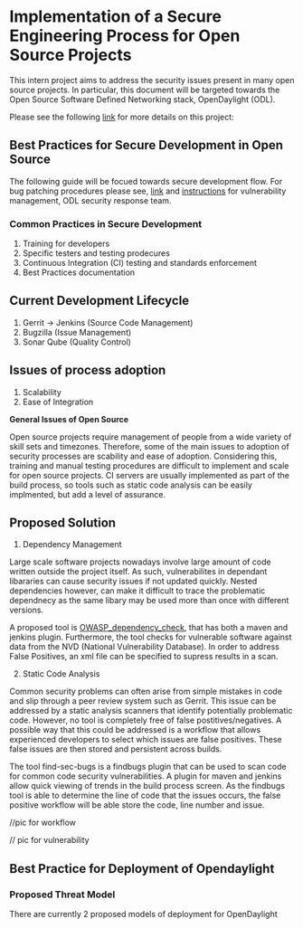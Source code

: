 # Implementation of a Secure Engineering Process for Open Source Projects

This intern project aims to address the security issues present in many open source projects. In particular, this document will be targeted towards the Open Source Software Defined Networking stack, OpenDaylight (ODL). 

Please see the following [link](https://wiki.opendaylight.org/view/InternProjects:Main#Implement_a_secure_engineering_process_for_OpenDaylight) for more details on this project: 

## Best Practices for Secure Development in Open Source

The following guide will be focued towards secure development flow. For bug patching procedures please see, [link](https://wiki.opendaylight.org/view/Life_Cycle_of_a_Bug) and [instructions](https://wiki.opendaylight.org/view/TSC:Vulnerability_Management) for vulnerability management, ODL security response team.

### Common Practices in Secure Development
1. Training for developers
2. Specific testers and testing prodecures
3. Continuous Integration (CI) testing and standards enforcement
4. Best Practices documentation

## Current Development Lifecycle
1. Gerrit -> Jenkins  (Source Code Management)
2. Bugzilla           (Issue Management)
3. Sonar Qube         (Quality Control)

## Issues of process adoption
1. Scalability
2. Ease of Integration

__General Issues of Open Source__

Open source projects require management of people from a wide variety of skill sets and timezones. Therefore, some of the main issues to adoption of security processes are scability and ease of adoption. Considering this, training and manual testing procedures are difficult to implement and scale for open source projects. CI servers are usually implemented as part of the build process, so tools such as static code analysis can be easily implmented, but add a level of assurance. 

## Proposed Solution
1. Dependency Management

Large scale software projects nowadays involve large amount of code written outside the project itself. As such, vulnerabilites in dependant libararies can cause security issues if not updated quickly. Nested dependencies however, can make it difficult to trace the problematic dependnecy as the same libary may be used more than once with different versions. 

  A proposed tool is [OWASP_dependency_check](https://wiki.jenkins-ci.org/display/JENKINS/OWASP+Dependency-Check+Plugin), that has both a maven and jenkins plugin. Furthermore, the tool checks for vulnerable software against data from the NVD (National Vulnerability Database). In order to address False Positives, an xml file can be specified to supress results in a scan. 

2. Static Code Analysis

Common security problems can often arise from simple mistakes in code and slip through a peer review system such as Gerrit. This issue can be addressed by a static analysis scanners that identify potentially problematic code. However, no tool is completely free of false postitives/negatives. A possible way that this could be addressed is a workflow that allows experienced developers to select which issues are false positives. These false issues are then stored and persistent across builds.  

The tool find-sec-bugs is a findbugs plugin that can be used to scan code for common code security vulnerabilities. A plugin for maven and jenkins allow quick viewing of trends in the build process screen. As the findbugs tool is able to determine the line of code that the issues occurs, the false positive workflow will be able store the code, line number and issue.

//pic for workflow

// pic for vulnerability


## Best Practice for Deployment of Opendaylight

### Proposed Threat Model
There are currently 2 proposed models of deployment for OpenDaylight
